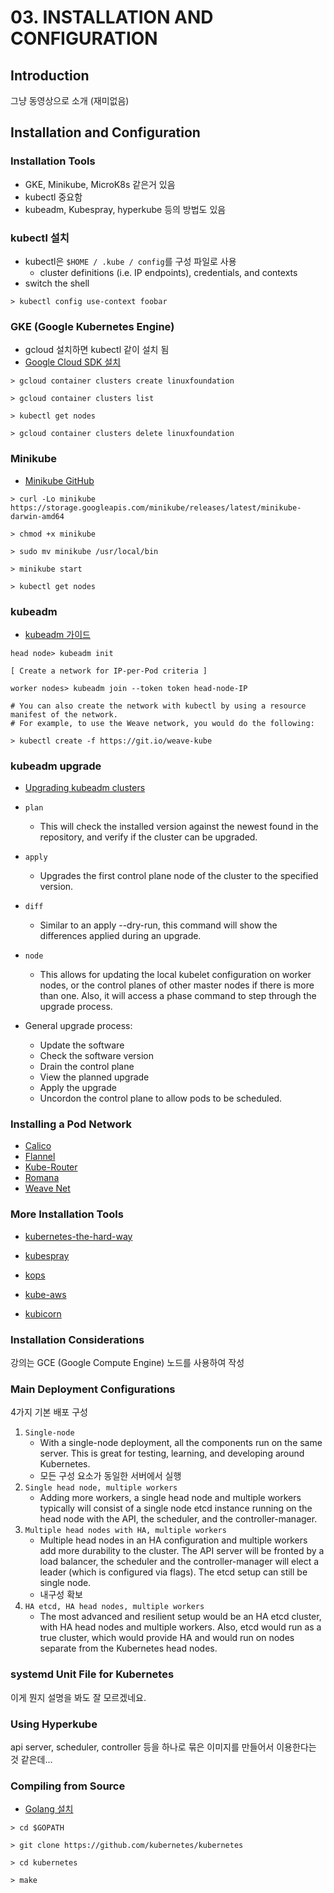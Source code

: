 # 03. INSTALLATION AND CONFIGURATION

## Introduction
그냥 동영상으로 소개 (재미없음)


## Installation and Configuration

### Installation Tools
- GKE, Minikube, MicroK8s 같은거 있음
- kubectl 중요함
- kubeadm, Kubespray, hyperkube 등의 방법도 있음


### kubectl 설치
- kubectl은 `$HOME / .kube / config`를 구성 파일로 사용
  - cluster definitions (i.e. IP endpoints), credentials, and contexts
- switch the shell

```
> kubectl config use-context foobar
```


### GKE (Google Kubernetes Engine)
- gcloud 설치하면 kubectl 같이 설치 됨
- [Google Cloud SDK 설치](https://cloud.google.com/sdk/install#linux)

```
> gcloud container clusters create linuxfoundation

> gcloud container clusters list

> kubectl get nodes

> gcloud container clusters delete linuxfoundation
```


### Minikube
- [Minikube GitHub](https://github.com/kubernetes/minikube)

```
> curl -Lo minikube https://storage.googleapis.com/minikube/releases/latest/minikube-darwin-amd64

> chmod +x minikube

> sudo mv minikube /usr/local/bin

> minikube start

> kubectl get nodes
```


### kubeadm
- [kubeadm 가이드](https://kubernetes.io/docs/setup/production-environment/tools/kubeadm/create-cluster-kubeadm/)

```
head node> kubeadm init

[ Create a network for IP-per-Pod criteria ]

worker nodes> kubeadm join --token token head-node-IP

# You can also create the network with kubectl by using a resource manifest of the network.
# For example, to use the Weave network, you would do the following: 

> kubectl create -f https://git.io/weave-kube
```


### kubeadm upgrade
- [Upgrading kubeadm clusters](https://kubernetes.io/docs/tasks/administer-cluster/kubeadm/kubeadm-upgrade/)

- `plan`
  - This will check the installed version against the newest found in the repository, and verify if the cluster can be upgraded.
- `apply`
  - Upgrades the first control plane node of the cluster to the specified version.
- `diff`
  - Similar to an apply --dry-run, this command will show the differences applied during an upgrade.
- `node`
  - This allows for updating the local kubelet configuration on worker nodes, or the control planes of other master nodes if there is more than one. Also, it will access a phase command to step through the upgrade process.

- General upgrade process:
  - Update the software
  - Check the software version
  - Drain the control plane
  - View the planned upgrade
  - Apply the upgrade
  - Uncordon the control plane to allow pods to be scheduled.


### Installing a Pod Network

- [Calico](https://www.projectcalico.org/)
- [Flannel](https://github.com/flannel-io/flannel)
- [Kube-Router](https://www.kube-router.io/)
- [Romana](https://github.com/romana/romana)
- [Weave Net](https://www.weave.works/oss/net/)


### More Installation Tools

- [kubernetes-the-hard-way](https://github.com/kelseyhightower/kubernetes-the-hard-way)

- [kubespray](https://github.com/kubernetes-sigs/kubespray)
- [kops](https://github.com/kubernetes/kops)
- [kube-aws](https://github.com/kubernetes-retired/kube-aws)
- [kubicorn](http://kubicorn.io/)


### Installation Considerations
강의는 GCE (Google Compute Engine) 노드를 사용하여 작성



### Main Deployment Configurations
4가지 기본 배포 구성

1. `Single-node`
    - With a single-node deployment, all the components run on the same server. This is great for testing, learning, and developing around Kubernetes.
    - 모든 구성 요소가 동일한 서버에서 실행
1. `Single head node, multiple workers`
    - Adding more workers, a single head node and multiple workers typically will consist of a single node etcd instance running on the head node with the API, the scheduler, and the controller-manager.
1. `Multiple head nodes with HA, multiple workers`
    - Multiple head nodes in an HA configuration and multiple workers add more durability to the cluster. The API server will be fronted by a load balancer, the scheduler and the controller-manager will elect a leader (which is configured via flags). The etcd setup can still be single node.
    - 내구성 확보
1. `HA etcd, HA head nodes, multiple workers`
    - The most advanced and resilient setup would be an HA etcd cluster, with HA head nodes and multiple workers. Also, etcd would run as a true cluster, which would provide HA and would run on nodes separate from the Kubernetes head nodes.


### systemd Unit File for Kubernetes
이게 뭔지 설명을 봐도 잘 모르겠네요.


### Using Hyperkube
api server, scheduler, controller 등을 하나로 묶은 이미지를 만들어서 이용한다는 것 같은데...


### Compiling from Source

- [Golang 설치](https://golang.org/doc/install)

```
> cd $GOPATH

> git clone https://github.com/kubernetes/kubernetes

> cd kubernetes

> make
```


